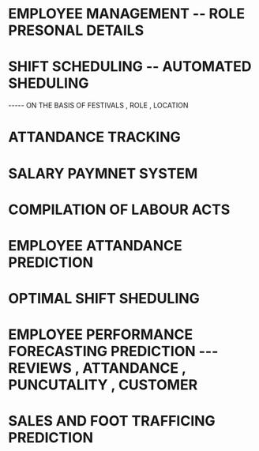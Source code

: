 # EMPLOYEE MANAGEMENT -- ROLE PRESONAL DETAILS
# SHIFT SCHEDULING -- AUTOMATED SHEDULING
----- ON THE BASIS OF FESTIVALS , ROLE , LOCATION
# ATTANDANCE TRACKING 
# SALARY PAYMNET SYSTEM
# COMPILATION OF LABOUR ACTS
# EMPLOYEE ATTANDANCE PREDICTION 
#  OPTIMAL SHIFT SHEDULING
# EMPLOYEE PERFORMANCE FORECASTING PREDICTION --- REVIEWS , ATTANDANCE , PUNCUTALITY , CUSTOMER 
# SALES AND FOOT TRAFFICING PREDICTION

